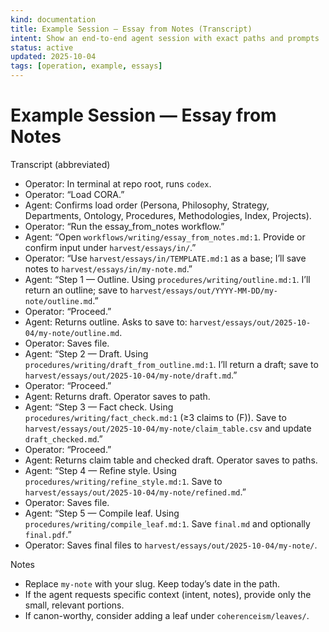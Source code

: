 ```yaml
---
kind: documentation
title: Example Session — Essay from Notes (Transcript)
intent: Show an end-to-end agent session with exact paths and prompts
status: active
updated: 2025-10-04
tags: [operation, example, essays]
---
```


# Example Session — Essay from Notes

Transcript (abbreviated)
- Operator: In terminal at repo root, runs `codex`.
- Operator: “Load CORA.”
- Agent: Confirms load order (Persona, Philosophy, Strategy, Departments, Ontology, Procedures, Methodologies, Index, Projects).
- Operator: “Run the essay_from_notes workflow.”
- Agent: “Open `workflows/writing/essay_from_notes.md:1`. Provide or confirm input under `harvest/essays/in/`.”
- Operator: “Use `harvest/essays/in/TEMPLATE.md:1` as a base; I’ll save notes to `harvest/essays/in/my-note.md`.”
- Agent: “Step 1 — Outline. Using `procedures/writing/outline.md:1`. I’ll return an outline; save to `harvest/essays/out/YYYY-MM-DD/my-note/outline.md`.”
- Operator: “Proceed.”
- Agent: Returns outline. Asks to save to: `harvest/essays/out/2025-10-04/my-note/outline.md`.
- Operator: Saves file.
- Agent: “Step 2 — Draft. Using `procedures/writing/draft_from_outline.md:1`. I’ll return a draft; save to `harvest/essays/out/2025-10-04/my-note/draft.md`.”
- Operator: “Proceed.”
- Agent: Returns draft. Operator saves to path.
- Agent: “Step 3 — Fact check. Using `procedures/writing/fact_check.md:1` (≥3 claims to (F)). Save to `harvest/essays/out/2025-10-04/my-note/claim_table.csv` and update `draft_checked.md`.”
- Operator: “Proceed.”
- Agent: Returns claim table and checked draft. Operator saves to paths.
- Agent: “Step 4 — Refine style. Using `procedures/writing/refine_style.md:1`. Save to `harvest/essays/out/2025-10-04/my-note/refined.md`.”
- Operator: Saves file.
- Agent: “Step 5 — Compile leaf. Using `procedures/writing/compile_leaf.md:1`. Save `final.md` and optionally `final.pdf`.”
- Operator: Saves final files to `harvest/essays/out/2025-10-04/my-note/`.

Notes
- Replace `my-note` with your slug. Keep today’s date in the path.
- If the agent requests specific context (intent, notes), provide only the small, relevant portions.
- If canon-worthy, consider adding a leaf under `coherenceism/leaves/`.
